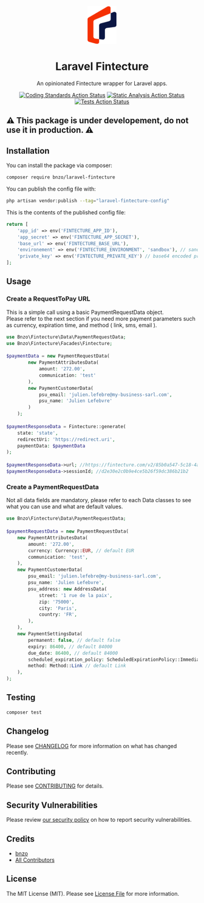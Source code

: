 
<p align="center"><img src="/art/logo.png" height="100" alt="Laravel Telemaque"></p>

<div align="center">


# Laravel Fintecture
An opinionated Fintecture wrapper for Laravel apps.

[![Coding Standards Action Status](https://github.com/bnzo/laravel-fintecture/workflows/coding-standards/badge.svg)](https://github.com/bnzo/laravel-fintecture/actions/workflows/coding-standards.yml)
[![Static Analysis Action Status](https://github.com/bnzo/laravel-fintecture/workflows/static-analysis/badge.svg)](https://github.com/bnzo/laravel-fintecture/actions/workflows/static-analysis.yml)
[![Tests Action Status](https://github.com/bnzo/laravel-fintecture/workflows/tests/badge.svg)](https://github.com/bnzo/laravel-fintecture/actions/workflows/tests.yml)

</div>

## ⚠️ This package is under developement, do not use it in production. ⚠️

## Installation

You can install the package via composer:

```bash
composer require bnzo/laravel-fintecture
```

You can publish the config file with:

```bash
php artisan vendor:publish --tag="laravel-fintecture-config"
```

This is the contents of the published config file:

```php
return [
    'app_id' => env('FINTECTURE_APP_ID'),
    'app_secret' => env('FINTECTURE_APP_SECRET'),
    'base_url' => env('FINTECTURE_BASE_URL'),
    'environement' => env('FINTECTURE_ENVIRONMENT', 'sandbox'), // sandbox or production
    'private_key' => env('FINTECTURE_PRIVATE_KEY') // base64 encoded private key
];
```

## Usage

### Create a RequestToPay URL

This is a simple call using a basic PaymentRequestData object.\
Please refer to the next section if you need more payment parameters such as currency, expiration time, and method ( link, sms, email ).

```php
use Bnzo\Fintecture\Data\PaymentRequestData;
use Bnzo\Fintecture\Facades\Fintecture;

$paymentData = new PaymentRequestData(
        new PaymentAttributesData(
            amount: '272.00',
            communication: 'test'
        ),
        new PaymentCustomerData(
            psu_email: 'julien.lefebre@my-business-sarl.com',
            psu_name: 'Julien Lefebvre'
        )
    );

$paymentResponseData = Fintecture::generate(
    state: 'state', 
    redirectUri: 'https://redirect.uri', 
    paymentData: $paymentData
);

$paymentResponseData->url; //https://fintecture.com/v2/85b0a547-5c18-4a16-b93b-2a4f5f03127d
$paymentResponseData->sessionId; //d2e30e2c0b9e4ce5b26f59dc386b21b2
```

### Create a PaymentRequestData

Not all data fields are mandatory, please refer to each Data classes to see what you can use and what are default values.

```php
use Bnzo\Fintecture\Data\PaymentRequestData;

$paymentRequestData = new PaymentRequestData(
    new PaymentAttributesData(
        amount: '272.00',
        currency: Currency::EUR, // default EUR
        communication: 'test',
    ),
    new PaymentCustomerData(
        psu_email: 'julien.lefebre@my-business-sarl.com',
        psu_name: 'Julien Lefebvre',
        psu_address: new AddressData(
            street: '1 rue de la paix',
            zip: '75000',
            city: 'Paris',
            country: 'FR',
        ),
    ),
    new PaymentSettingsData(
        permanent: false, // default false
        expiry: 86400, // default 84000
        due_date: 86400, // default 84000
        scheduled_expiration_policy: ScheduledExpirationPolicy::Immediate, // default Immediate
        method: Method::Link // default Link
    ),
);
```

## Testing

```bash
composer test
```

## Changelog

Please see [CHANGELOG](CHANGELOG.md) for more information on what has changed recently.

## Contributing

Please see [CONTRIBUTING](CONTRIBUTING.md) for details.

## Security Vulnerabilities

Please review [our security policy](../../security/policy) on how to report security vulnerabilities.

## Credits

- [bnzo](https://github.com/17174973+bnzo)
- [All Contributors](../../contributors)

## License

The MIT License (MIT). Please see [License File](LICENSE.md) for more information.
